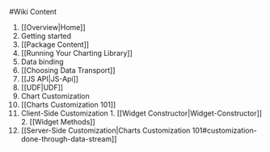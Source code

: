 #Wiki Content

1. [[Overview|Home]]
2. Getting started
  1. [[Package Content]]
  2. [[Running Your Charting Library]]
3. Data binding
  1. [[Choosing Data Transport]]
  2. [[JS API|JS-Api]]
  3. [[UDF|UDF]]
4. Chart Customization
  1. [[Charts Customization 101]]
  2. Client-Side Customization
    1. [[Widget Constructor|Widget-Constructor]]
    2. [[Widget Methods]]
  3. [[Server-Side Customization|Charts Customization 101#customization-done-through-data-stream]]